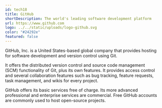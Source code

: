 ```yaml
---
id: tech18
title: GitHub
shortDescription: The world's leading software development platform
url: https://www.github.com
logo: ../../static/uploads/logo-github.svg
color: "#24292e"
featured: false
---
```

GitHub, Inc. is a United States-based global company that provides hosting for software development and version control using Git.

It offers the distributed version control and source code management (SCM) functionality of Git, plus its own features. It provides access control and several collaboration features such as bug tracking, feature requests, task management, and wikis for every project.

GitHub offers its basic services free of charge. Its more advanced professional and enterprise services are commercial. Free GitHub accounts are commonly used to host open-source projects.
